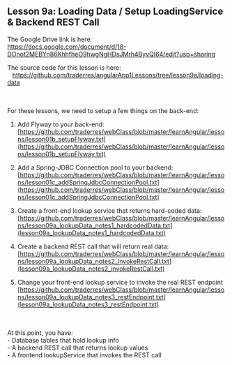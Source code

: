 Lesson 9a:  Loading Data / Setup LoadingService & Backend REST Call
-------------------------------------------------------------------
The Google Drive link is here:<br>
https://docs.google.com/document/d/18-DOnot2MEBYn86KhhfheO9hwgNgHDsJMrh4ByvQI64/edit?usp=sharing
      

The source code for this lesson is here:<br>
&nbsp;&nbsp;&nbsp;https://github.com/traderres/angularApp1Lessons/tree/lesson9a/loading-data
<br>
<br>
<br>


For these lessons, we need to setup a few things on the back-end:
1. Add Flyway to your back-end:  
   [https://github.com/traderres/webClass/blob/master/learnAngular/lessons/lesson01b_setupFlyway.txt](https://github.com/traderres/webClass/blob/master/learnAngular/lessons/lesson01b_setupFlyway.txt)

2. Add a Spring-JDBC Connection pool to your backend:  
   [https://github.com/traderres/webClass/blob/master/learnAngular/lessons/lesson01c_addSpringJdbcConnectionPool.txt](https://github.com/traderres/webClass/blob/master/learnAngular/lessons/lesson01c_addSpringJdbcConnectionPool.txt)
    
3. Create a front-end lookup service that returns hard-coded data:  
   [https://github.com/traderres/webClass/blob/master/learnAngular/lessons/lesson09a_lookupData_notes1_hardcodedData.txt](lesson09a_lookupData_notes1_hardcodedData.txt)

4. Create a backend REST call that will return real data:  
   [https://github.com/traderres/webClass/blob/master/learnAngular/lessons/lesson09a_lookupData_notes2_invokeRestCall.txt](lesson09a_lookupData_notes2_invokeRestCall.txt)

5. Change your front-end lookup service to invoke the real REST endpoint  
   [https://github.com/traderres/webClass/blob/master/learnAngular/lessons/lesson09a_lookupData_notes3_restEndpoint.txt](lesson09a_lookupData_notes3_restEndpoint.txt)



<br>
<br>
At this point, you have:<br>
- Database tables that hold lookup info<br>
- A backend REST call that returns lookup values<br>
- A frontend lookupService that invokes the REST call
